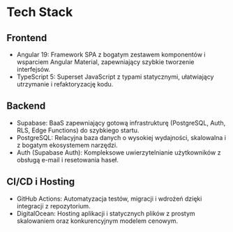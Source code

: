 # Tech Stack

## Frontend
- Angular 19: Framework SPA z bogatym zestawem komponentów i wsparciem Angular Material, zapewniający szybkie tworzenie interfejsów.
- TypeScript 5: Superset JavaScript z typami statycznymi, ułatwiający utrzymanie i refaktoryzację kodu.

## Backend
- Supabase: BaaS zapewniający gotową infrastrukturę (PostgreSQL, Auth, RLS, Edge Functions) do szybkiego startu.
- PostgreSQL: Relacyjna baza danych o wysokiej wydajności, skalowalna i z bogatym ekosystemem narzędzi.
- Auth (Supabase Auth): Kompleksowe uwierzytelnianie użytkowników z obsługą e-mail i resetowania haseł.

## CI/CD i Hosting
- GitHub Actions: Automatyzacja testów, migracji i wdrożeń dzięki integracji z repozytorium.
- DigitalOcean: Hosting aplikacji i statycznych plików z prostym skalowaniem oraz konkurencyjnym modelem cenowym. 